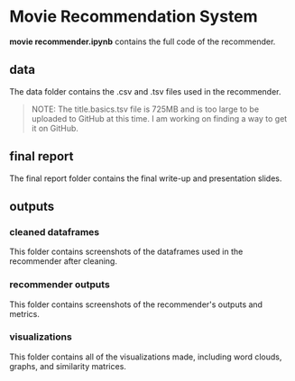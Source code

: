 # Movie Recommendation System

**movie recommender.ipynb** contains the full code of the recommender.

## data
The data folder contains the .csv and .tsv files used in the recommender.
> NOTE: The title.basics.tsv file is 725MB and is too large to be uploaded to GitHub at this time. I am working on finding a way to get it on GitHub.

## final report
The final report folder contains the final write-up and presentation slides.

## outputs
### cleaned dataframes
This folder contains screenshots of the dataframes used in the recommender after cleaning.

### recommender outputs
This folder contains screenshots of the recommender's outputs and metrics.

### visualizations
This folder contains all of the visualizations made, including word clouds, graphs, and similarity matrices.
